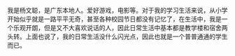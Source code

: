 我是杨文聪，是广东本地人。爱好游戏，电影等。对于我的学习生活来说，从小学开始似乎就是一路平平无奇，甚至各种校园节日都没有记忆了，在生活中，我是一个乐观开朗，但是又不大喜欢说话的人，因此日常生活中基本都是教学楼和宿舍两头转。上面也说了，我的日常生活没什么闪光点，因此也就是一个普普通通的学生而已。
